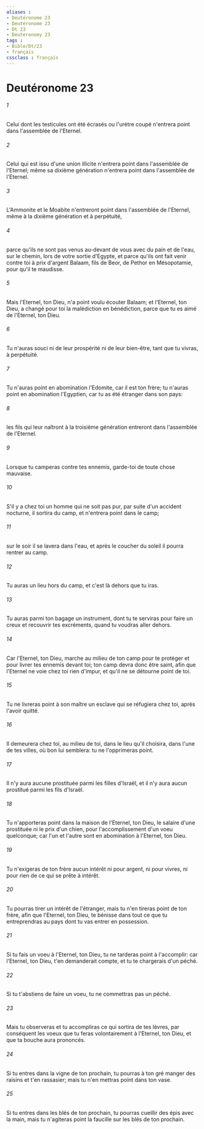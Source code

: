 ```yaml
---
aliases : 
- Deutéronome 23
- Deutéronome 23
- Dt 23
- Deuteronomy 23
tags : 
- Bible/Dt/23
- français
cssclass : français
---
```


# Deutéronome 23

###### 1
Celui dont les testicules ont été écrasés ou l'urètre coupé n'entrera point dans l'assemblée de l'Eternel.
###### 2
Celui qui est issu d'une union illicite n'entrera point dans l'assemblée de l'Eternel; même sa dixième génération n'entrera point dans l'assemblée de l'Eternel.
###### 3
L'Ammonite et le Moabite n'entreront point dans l'assemblée de l'Eternel, même à la dixième génération et à perpétuité,
###### 4
parce qu'ils ne sont pas venus au-devant de vous avec du pain et de l'eau, sur le chemin, lors de votre sortie d'Egypte, et parce qu'ils ont fait venir contre toi à prix d'argent Balaam, fils de Beor, de Pethor en Mésopotamie, pour qu'il te maudisse.
###### 5
Mais l'Eternel, ton Dieu, n'a point voulu écouter Balaam; et l'Eternel, ton Dieu, a changé pour toi la malédiction en bénédiction, parce que tu es aimé de l'Eternel, ton Dieu.
###### 6
Tu n'auras souci ni de leur prospérité ni de leur bien-être, tant que tu vivras, à perpétuité.
###### 7
Tu n'auras point en abomination l'Edomite, car il est ton frère; tu n'auras point en abomination l'Egyptien, car tu as été étranger dans son pays:
###### 8
les fils qui leur naîtront à la troisième génération entreront dans l'assemblée de l'Eternel.
###### 9
Lorsque tu camperas contre tes ennemis, garde-toi de toute chose mauvaise.
###### 10
S'il y a chez toi un homme qui ne soit pas pur, par suite d'un accident nocturne, il sortira du camp, et n'entrera point dans le camp;
###### 11
sur le soir il se lavera dans l'eau, et après le coucher du soleil il pourra rentrer au camp.
###### 12
Tu auras un lieu hors du camp, et c'est là dehors que tu iras.
###### 13
Tu auras parmi ton bagage un instrument, dont tu te serviras pour faire un creux et recouvrir tes excréments, quand tu voudras aller dehors.
###### 14
Car l'Eternel, ton Dieu, marche au milieu de ton camp pour te protéger et pour livrer tes ennemis devant toi; ton camp devra donc être saint, afin que l'Eternel ne voie chez toi rien d'impur, et qu'il ne se détourne point de toi.
###### 15
Tu ne livreras point à son maître un esclave qui se réfugiera chez toi, après l'avoir quitté.
###### 16
Il demeurera chez toi, au milieu de toi, dans le lieu qu'il choisira, dans l'une de tes villes, où bon lui semblera: tu ne l'opprimeras point.
###### 17
Il n'y aura aucune prostituée parmi les filles d'Israël, et il n'y aura aucun prostitué parmi les fils d'Israël.
###### 18
Tu n'apporteras point dans la maison de l'Eternel, ton Dieu, le salaire d'une prostituée ni le prix d'un chien, pour l'accomplissement d'un voeu quelconque; car l'un et l'autre sont en abomination à l'Eternel, ton Dieu.
###### 19
Tu n'exigeras de ton frère aucun intérêt ni pour argent, ni pour vivres, ni pour rien de ce qui se prête à intérêt.
###### 20
Tu pourras tirer un intérêt de l'étranger, mais tu n'en tireras point de ton frère, afin que l'Eternel, ton Dieu, te bénisse dans tout ce que tu entreprendras au pays dont tu vas entrer en possession.
###### 21
Si tu fais un voeu à l'Eternel, ton Dieu, tu ne tarderas point à l'accomplir: car l'Eternel, ton Dieu, t'en demanderait compte, et tu te chargerais d'un péché.
###### 22
Si tu t'abstiens de faire un voeu, tu ne commettras pas un péché.
###### 23
Mais tu observeras et tu accompliras ce qui sortira de tes lèvres, par conséquent les voeux que tu feras volontairement à l'Eternel, ton Dieu, et que ta bouche aura prononcés.
###### 24
Si tu entres dans la vigne de ton prochain, tu pourras à ton gré manger des raisins et t'en rassasier; mais tu n'en mettras point dans ton vase.
###### 25
Si tu entres dans les blés de ton prochain, tu pourras cueillir des épis avec la main, mais tu n'agiteras point la faucille sur les blés de ton prochain.
